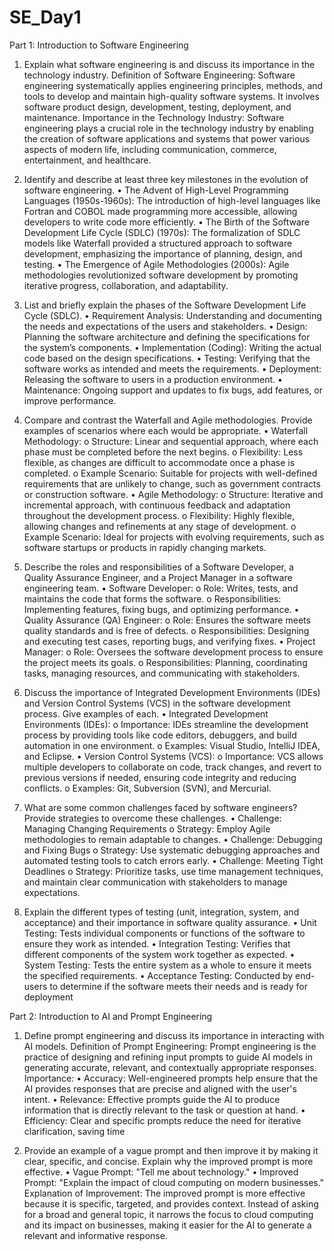 # SE_Day1
Part 1: Introduction to Software Engineering 

1. Explain what software engineering is and discuss its importance in the  technology industry. 
Definition of Software Engineering: Software engineering systematically applies  engineering principles, methods, and tools to develop and maintain high-quality  software systems. It involves software product design, development, testing,  deployment, and maintenance. 
Importance in the Technology Industry: Software engineering plays a crucial role  in the technology industry by enabling the creation of software applications and  systems that power various aspects of modern life, including communication,  commerce, entertainment, and healthcare.

2. Identify and describe at least three key milestones in the evolution of software  engineering. 
• The Advent of High-Level Programming Languages (1950s-1960s): The  introduction of high-level languages like Fortran and COBOL made  programming more accessible, allowing developers to write code more  efficiently. 
• The Birth of the Software Development Life Cycle (SDLC) (1970s): The  formalization of SDLC models like Waterfall provided a structured  approach to software development, emphasizing the importance of  planning, design, and testing. 
• The Emergence of Agile Methodologies (2000s): Agile methodologies  revolutionized software development by promoting iterative progress,  collaboration, and adaptability.

3. List and briefly explain the phases of the Software Development Life Cycle  (SDLC). 
• Requirement Analysis: Understanding and documenting the needs and  expectations of the users and stakeholders. 
• Design: Planning the software architecture and defining the specifications  for the system’s components. 
• Implementation (Coding): Writing the actual code based on the design  specifications. 
• Testing: Verifying that the software works as intended and meets the  requirements. 
• Deployment: Releasing the software to users in a production environment. • Maintenance: Ongoing support and updates to fix bugs, add features, or  improve performance.

4. Compare and contrast the Waterfall and Agile methodologies. Provide  examples of scenarios where each would be appropriate. 
• Waterfall Methodology: 
o Structure: Linear and sequential approach, where each phase must  be completed before the next begins. 
o Flexibility: Less flexible, as changes are difficult to accommodate  once a phase is completed. 
o Example Scenario: Suitable for projects with well-defined  requirements that are unlikely to change, such as government  contracts or construction software. 
• Agile Methodology: 
o Structure: Iterative and incremental approach, with continuous  feedback and adaptation throughout the development process. o Flexibility: Highly flexible, allowing changes and refinements at any  stage of development. 
o Example Scenario: Ideal for projects with evolving requirements,  such as software startups or products in rapidly changing markets.

5. Describe the roles and responsibilities of a Software Developer, a Quality  Assurance Engineer, and a Project Manager in a software engineering team. 
• Software Developer: 
o Role: Writes, tests, and maintains the code that forms the software.
o Responsibilities: Implementing features, fixing bugs, and optimizing  performance. 
• Quality Assurance (QA) Engineer: 
o Role: Ensures the software meets quality standards and is free of  defects. 
o Responsibilities: Designing and executing test cases, reporting bugs,  and verifying fixes. 
• Project Manager: 
o Role: Oversees the software development process to ensure the  project meets its goals. 
o Responsibilities: Planning, coordinating tasks, managing resources,  and communicating with stakeholders.

6. Discuss the importance of Integrated Development Environments (IDEs) and  Version Control Systems (VCS) in the software development process. Give  examples of each. 
• Integrated Development Environments (IDEs): 
o Importance: IDEs streamline the development process by providing  tools like code editors, debuggers, and build automation in one  environment. 
o Examples: Visual Studio, IntelliJ IDEA, and Eclipse. 
• Version Control Systems (VCS): 
o Importance: VCS allows multiple developers to collaborate on code,  track changes, and revert to previous versions if needed, ensuring  code integrity and reducing conflicts. 
o Examples: Git, Subversion (SVN), and Mercurial.

7. What are some common challenges faced by software engineers? Provide  strategies to overcome these challenges.
• Challenge: Managing Changing Requirements 
o Strategy: Employ Agile methodologies to remain adaptable to  changes. 
• Challenge: Debugging and Fixing Bugs 
o Strategy: Use systematic debugging approaches and automated  testing tools to catch errors early. 
• Challenge: Meeting Tight Deadlines
o Strategy: Prioritize tasks, use time management techniques, and  maintain clear communication with stakeholders to manage  
expectations.

8. Explain the different types of testing (unit, integration, system, and  acceptance) and their importance in software quality assurance. 
• Unit Testing: Tests individual components or functions of the software to  ensure they work as intended. 
• Integration Testing: Verifies that different components of the system work  together as expected. 
• System Testing: Tests the entire system as a whole to ensure it meets the  specified requirements. 
• Acceptance Testing: Conducted by end-users to determine if the software  meets their needs and is ready for deployment

Part 2: Introduction to AI and Prompt Engineering 

1. Define prompt engineering and discuss its importance in interacting with AI  models. 
Definition of Prompt Engineering: Prompt engineering is the practice of  designing and refining input prompts to guide AI models in generating accurate,  relevant, and contextually appropriate responses. 
Importance: 
• Accuracy: Well-engineered prompts help ensure that the AI provides  responses that are precise and aligned with the user's intent. 
• Relevance: Effective prompts guide the AI to produce information that is  directly relevant to the task or question at hand. 
• Efficiency: Clear and specific prompts reduce the need for iterative  clarification, saving time

2. Provide an example of a vague prompt and then improve it by making it clear,  specific, and concise. Explain why the improved prompt is more effective. 
• Vague Prompt: "Tell me about technology." 
• Improved Prompt: "Explain the impact of cloud computing on modern  businesses."
Explanation of Improvement: The improved prompt is more effective because it is  specific, targeted, and provides context. Instead of asking for a broad and general  topic, it narrows the focus to cloud computing and its impact on businesses,  making it easier for the AI to generate a relevant and informative response.
